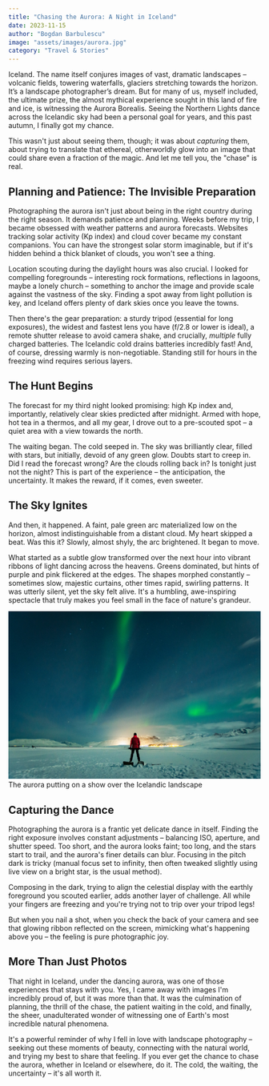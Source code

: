 ```yaml
---
title: "Chasing the Aurora: A Night in Iceland"
date: 2023-11-15 
author: "Bogdan Barbulescu"
image: "assets/images/aurora.jpg" 
category: "Travel & Stories"
---
```


Iceland. The name itself conjures images of vast, dramatic landscapes – volcanic fields, towering waterfalls, glaciers stretching towards the horizon. It’s a landscape photographer’s dream. But for many of us, myself included, the ultimate prize, the almost mythical experience sought in this land of fire and ice, is witnessing the Aurora Borealis. Seeing the Northern Lights dance across the Icelandic sky had been a personal goal for years, and this past autumn, I finally got my chance.

This wasn't just about seeing them, though; it was about *capturing* them, about trying to translate that ethereal, otherworldly glow into an image that could share even a fraction of the magic. And let me tell you, the "chase" is real.

## Planning and Patience: The Invisible Preparation

Photographing the aurora isn't just about being in the right country during the right season. It demands patience and planning. Weeks before my trip, I became obsessed with weather patterns and aurora forecasts. Websites tracking solar activity (Kp index) and cloud cover became my constant companions. You can have the strongest solar storm imaginable, but if it's hidden behind a thick blanket of clouds, you won't see a thing.

Location scouting during the daylight hours was also crucial. I looked for compelling foregrounds – interesting rock formations, reflections in lagoons, maybe a lonely church – something to anchor the image and provide scale against the vastness of the sky. Finding a spot away from light pollution is key, and Iceland offers plenty of dark skies once you leave the towns.

Then there's the gear preparation: a sturdy tripod (essential for long exposures), the widest and fastest lens you have (f/2.8 or lower is ideal), a remote shutter release to avoid camera shake, and crucially, *multiple* fully charged batteries. The Icelandic cold drains batteries incredibly fast! And, of course, dressing warmly is non-negotiable. Standing still for hours in the freezing wind requires serious layers.

## The Hunt Begins

The forecast for my third night looked promising: high Kp index and, importantly, relatively clear skies predicted after midnight. Armed with hope, hot tea in a thermos, and all my gear, I drove out to a pre-scouted spot – a quiet area with a view towards the north.

The waiting began. The cold seeped in. The sky was brilliantly clear, filled with stars, but initially, devoid of any green glow. Doubts start to creep in. Did I read the forecast wrong? Are the clouds rolling back in? Is tonight just not the night? This is part of the experience – the anticipation, the uncertainty. It makes the reward, if it comes, even sweeter.

## The Sky Ignites

And then, it happened. A faint, pale green arc materialized low on the horizon, almost indistinguishable from a distant cloud. My heart skipped a beat. Was this it? Slowly, almost shyly, the arc brightened. It began to move.

What started as a subtle glow transformed over the next hour into vibrant ribbons of light dancing across the heavens. Greens dominated, but hints of purple and pink flickered at the edges. The shapes morphed constantly – sometimes slow, majestic curtains, other times rapid, swirling patterns. It was utterly silent, yet the sky felt alive. It's a humbling, awe-inspiring spectacle that truly makes you feel small in the face of nature's grandeur.

![Placeholder: Insert an image of the aurora display here](assets/images/aurora.jpg)
The aurora putting on a show over the Icelandic landscape

## Capturing the Dance

Photographing the aurora is a frantic yet delicate dance in itself. Finding the right exposure involves constant adjustments – balancing ISO, aperture, and shutter speed. Too short, and the aurora looks faint; too long, and the stars start to trail, and the aurora's finer details can blur. Focusing in the pitch dark is tricky (manual focus set to infinity, then often tweaked slightly using live view on a bright star, is the usual method).

Composing in the dark, trying to align the celestial display with the earthly foreground you scouted earlier, adds another layer of challenge. All while your fingers are freezing and you're trying not to trip over your tripod legs!

But when you nail a shot, when you check the back of your camera and see that glowing ribbon reflected on the screen, mimicking what's happening above you – the feeling is pure photographic joy.

## More Than Just Photos

That night in Iceland, under the dancing aurora, was one of those experiences that stays with you. Yes, I came away with images I'm incredibly proud of, but it was more than that. It was the culmination of planning, the thrill of the chase, the patient waiting in the cold, and finally, the sheer, unadulterated wonder of witnessing one of Earth's most incredible natural phenomena.

It's a powerful reminder of why I fell in love with landscape photography – seeking out these moments of beauty, connecting with the natural world, and trying my best to share that feeling. If you ever get the chance to chase the aurora, whether in Iceland or elsewhere, do it. The cold, the waiting, the uncertainty – it's all worth it.